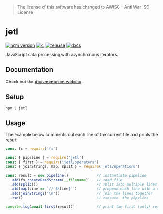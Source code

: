 > The license of this software has changed to AWISC - Anti War ISC License

# jetl

[![npm version](https://badge.fury.io/js/jetl.svg)](https://badge.fury.io/js/jetl)
[![ci](https://github.com/simoneb/jetl/actions/workflows/ci.yml/badge.svg)](https://github.com/simoneb/jetl/actions/workflows/ci.yml)
[![release](https://github.com/simoneb/jetl/actions/workflows/release.yml/badge.svg)](https://github.com/simoneb/jetl/actions/workflows/release.yml)
[![docs](https://github.com/simoneb/jetl/actions/workflows/docs.yml/badge.svg)](https://github.com/simoneb/jetl/actions/workflows/docs.yml)

JavaScript data processing with asynchronous iterators.

## Documentation

Check out the [documentation website](https://simoneb.github.io/jetl).

## Setup

```sh
npm i jetl
```

## Usage

The example below comments out each line of the current file and prints the result

<!-- prettier-ignore-start -->
```js
const fs = require('fs')

const { pipeline } = require('jetl')
const { first } = require('jetl/operators')
const { joinStrings, map, split } = require('jetl/operations')

const result = new pipeline()             // instantiate pipeline
  .add(fs.createReadStream(__filename))   // read file
  .add(split())                           // split into multiple lines
  .add(map(line => `// ${line}`))         // prepend each line with a comment
  .add(joinStrings('\n'))                 // join the lines together
  .run()                                  // execute  the pipeline

console.log(await first(result))          // print the first (only) result
```
<!-- prettier-ignore-end -->

